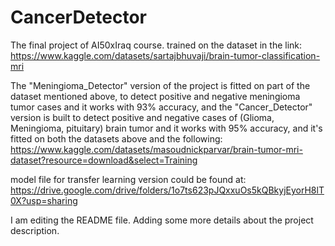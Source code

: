 # CancerDetector
The final project of AI50xIraq course. trained on the dataset in the link: https://www.kaggle.com/datasets/sartajbhuvaji/brain-tumor-classification-mri

The "Meningioma_Detector" version of the project is fitted on part of the dataset mentioned above, to detect positive and negative meningioma tumor cases and it works with 93% accuracy, and the "Cancer_Detector" version is built to detect positive and negative cases of (Glioma, Meningioma, pituitary) brain tumor and it works with 95% accuracy, and it's fitted on both the datasets above and the following: 
https://www.kaggle.com/datasets/masoudnickparvar/brain-tumor-mri-dataset?resource=download&select=Training


model file for transfer learning version could be found at: https://drive.google.com/drive/folders/1o7ts623pJQxxuOs5kQBkyjEyorH8lT0X?usp=sharing

I am editing the README file. Adding some more details about the project description.
